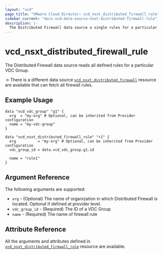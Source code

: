 ```yaml
---
layout: "vcd"
page_title: "VMware Cloud Director: vcd_nsxt_distributed_firewall_rule"
sidebar_current: "docs-vcd-data-source-nsxt-distributed-firewall-rule"
description: |-
  The Distributed Firewall data source a single rules for a particular VDC Group.
---
```


# vcd\_nsxt\_distributed\_firewall\_rule

The Distributed Firewall data source reads all defined rules for a particular VDC Group.

-> There is a different data source
[`vcd_nsxt_distributed_firewall`](/providers/vmware/vcd/latest/docs/data-sources/nsxt_distributed_firewall)
resource are available that can fetch all firewall rules.

## Example Usage

```hcl
data "vcd_vdc_group" "g1" {
  org  = "my-org" # Optional, can be inherited from Provider configuration
  name = "my-vdc-group"
}

data "vcd_nsxt_distributed_firewall_rule" "r1" {
  org          = "my-org" # Optional, can be inherited from Provider configuration
  vdc_group_id = data.vcd_vdc_group.g1.id

  name = "rule1"
}
```

## Argument Reference

The following arguments are supported:

* `org` - (Optional) The name of organization in which Distributed Firewall is located. Optional if
  defined at provider level.
* `vdc_group_id` - (Required) The ID of a VDC Group
* `name` - (Required) The name of firewall rule

## Attribute Reference

All the arguments and attributes defined in
[`vcd_nsxt_distributed_firewall_rule`](/providers/vmware/vcd/latest/docs/resources/nsxt_distributed_firewall_rule)
resource are available.
